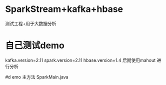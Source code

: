 # SparkStream+kafka+hbase
测试工程+用于大数据分析

# 自己测试demo 
kafka.version=2.11
spark.version=2.11
hbase.version=1.4
后期使用mahout 进行分析

#d emo 主方法
SparkMain.java